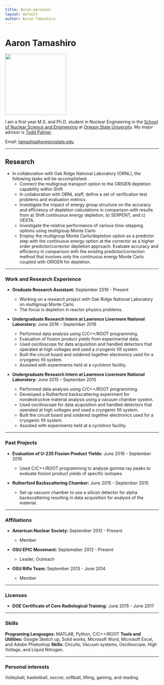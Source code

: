 ```yaml
---
title: Aaron-personal
layout: default
author: Aaron Tamashiro
---
```

Aaron Tamashiro
================================

<img src="{{ site.url }}users/tamashia/images/ME.jpg" width="200">

I am a first year M.S. and Ph.D. student in Nuclear Engineering in the [School of Nuclear Science and Engineering](https://ne.oregonstate.edu) at [Oregon State University](https://oregonstate.edu). My major advisor is [Todd Palmer](https://rtrp.github.io/osu-transport/palmerts/).

Email: <a href="mailto:tamashia@oregonstate.edu" target="top"> tamashia@oregonstate.edu </a>

***

## Research

* In collaboration with Oak Ridge National Laboratory (ORNL), the following tasks will be accomplished:
  * Connect the multigroup transport option to the ORIGEN depletion capability within Shift
  * In collaboration with ORNL staff, define a set of verification test problems and evaluation metrics.
  *  Investigate the impact of energy group structure on the accuracy and efficiency of depletion calculations in comparison with results from a) Shift continuous energy depletion, b) SERPENT, and c) VESTA.
  * Investigate the relative performance of various time-stepping options using multigroup Monte Carlo
  * Employ the multigroup Monte Carlo/depletion option as a predictor step with the continuous energy option at the corrector as a higher order predictor/corrector depletion approach. Evaluate accuracy and efficiency in comparison with the existing predictor/correction method that involves only the continuous energy Monte Carlo coupled with ORIGEN for depletion.

***

### Work and Research Experience

* **Graduate Research Assistant:** September 2016 - Present
  * Working on a research project with Oak Ridge National Laboratory on multigroup Monte Carlo.
  * The focus is depletion in reactor physics problems.

* **Undergraduate Research Intern at Lawrence Livermore National Laboratory:** June 2016 – September 2016
  * Performed data analysis using C/C++/ROOT programming.
  * Evaluation of fission product yields from experimental data.
  * Used oscilloscope for data acquisition and handled detectors that operated at high voltages and used a cryogenic fill system.
  * Built the circuit board and soldered together electronics used for a cryogenic fill system.
  * Assisted with experiments held at a cyclotron facility. 

* **Undergraduate Research Intern at Lawrence Livermore National Laboratory:** June 2015 – September 2015
  * Performed data analysis using C/C++/ROOT programming.
  * Developed a Rutherford backscattering experiment for nondestructive material analysis using a vacuum chamber system.
  * Used oscilloscope for data acquisition and handled detectors that operated at high voltages and used a cryogenic fill system.
  * Built the circuit board and soldered together electronics used for a cryogenic fill system.
  * Assisted with experiments held at a cyclotron facility. 

***

### Past Projects
* **Evaluation of U-235 Fission Product Yields:** June 2016 - September 2016
  * Used C/C++/ROOT programming to analyze gamma ray peaks to evaluate fission product yields of specific isotopes.

* **Rutherford Backscattering Chamber:** June 2015 - September 2015
  * Set up vacuum chamber to use a silicon detector for alpha backscattering resulting in data acquisition for analysis of the material.

***

### Affiliations
* **American Nuclear Society:** September 2012 - Present
  * Member

* **OSU EPIC Movement:** Septemeber 2012 - Present
  * Leader, Outreach

* **OSU Rifle Team:** September 2013 - June 2014
  * Member

***

### Licenses
* **DOE Certificate of Core Radiological Training:** June 2015 - June 2017

***

### Skills
**Programing Languages:** MATLAB, Python, C/C++/ROOT
**Tools and Utilities:** Google Sketch up, Solid works, Microsoft Word, Microsoft Excel, and Adobe Photoshop
**Skills**: Circuits, Vacuum systems, Oscilloscope, High Voltage, and Liquid Nitrogen.

***

### Personal interests
Volleyball, basketball, soccer, softball, lifting, gaming, and reading.

